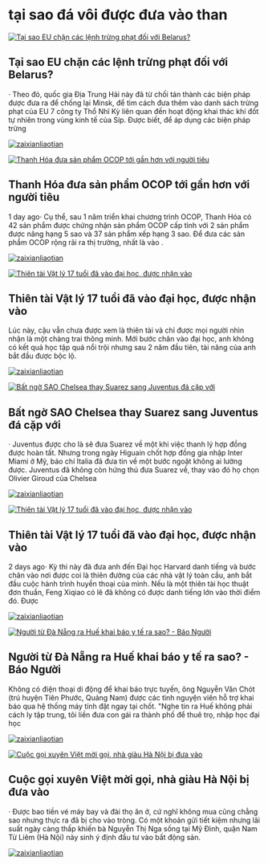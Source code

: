 # tại sao đá vôi được đưa vào than
<a href="https://mnn.zoosnet.net/LR/Chatpre.aspx?id=MNN94995150&p=https://topgrinding.com/" target="_blank">![Tại sao EU chặn các lệnh trừng phạt đối với Belarus?](https://github.com/technlg/images/blob/main/23.jpg)</a>
## Tại sao EU chặn các lệnh trừng phạt đối với Belarus?
· Theo đó, quốc gia Địa Trung Hải này đã từ chối tán thành các biện pháp được đưa ra để chống lại Minsk, để tìm cách đưa thêm vào danh sách trừng phạt của EU 7 công ty Thổ Nhĩ Kỳ liên quan đến hoạt động khai thác khí đốt tự nhiên trong vùng kinh tế của Síp. Được biết, để áp dụng các biện pháp trừng 
<a href="https://mnn.zoosnet.net/LR/Chatpre.aspx?id=MNN94995150&p=https://topgrinding.com/" target="_blank"><img src="https://github.com/technlg/images/raw/main/chat11.jpg" alt="zaixianliaotian"/></a><a href="//whatsapp.shibangsoft.com/WhatsApp.php" ><img src="https://github.com/technlg/images/raw/main/chat11.png" alt=""></a>
<a href="https://mnn.zoosnet.net/LR/Chatpre.aspx?id=MNN94995150&p=https://topgrinding.com/" target="_blank">![Thanh Hóa đưa sản phẩm OCOP tới gần hơn với người tiêu ](https://github.com/technlg/images/blob/main/1.jpg)</a>
## Thanh Hóa đưa sản phẩm OCOP tới gần hơn với người tiêu 
1 day ago· Cụ thể, sau 1 năm triển khai chương trình OCOP, Thanh Hóa có 42 sản phẩm được chứng nhận sản phẩm OCOP cấp tỉnh với 2 sản phẩm được nâng hạng 5 sao và 37 sản phẩm xếp hạng 3 sao. Để đưa các sản phẩm OCOP rộng rãi ra thị trường, nhất là vào .
<a href="https://mnn.zoosnet.net/LR/Chatpre.aspx?id=MNN94995150&p=https://topgrinding.com/" target="_blank"><img src="https://github.com/technlg/images/raw/main/chat11.jpg" alt="zaixianliaotian"/></a><a href="//whatsapp.shibangsoft.com/WhatsApp.php" ><img src="https://github.com/technlg/images/raw/main/chat11.png" alt=""></a>
<a href="https://mnn.zoosnet.net/LR/Chatpre.aspx?id=MNN94995150&p=https://topgrinding.com/" target="_blank">![Thiên tài Vật lý 17 tuổi đã vào đại học, được nhận vào ](https://github.com/technlg/images/blob/main/14.jpg)</a>
## Thiên tài Vật lý 17 tuổi đã vào đại học, được nhận vào 
Lúc này, cậu vẫn chưa được xem là thiên tài và chỉ được mọi người nhìn nhận là một chàng trai thông minh. Mới bước chân vào đại học, anh không có kết quả học tập quá nổi trội nhưng sau 2 năm đầu tiên, tài năng của anh bắt đầu được bộc lộ.
<a href="https://mnn.zoosnet.net/LR/Chatpre.aspx?id=MNN94995150&p=https://topgrinding.com/" target="_blank"><img src="https://github.com/technlg/images/raw/main/chat11.jpg" alt="zaixianliaotian"/></a><a href="//whatsapp.shibangsoft.com/WhatsApp.php" ><img src="https://github.com/technlg/images/raw/main/chat11.png" alt=""></a>
<a href="https://mnn.zoosnet.net/LR/Chatpre.aspx?id=MNN94995150&p=https://topgrinding.com/" target="_blank">![Bất ngờ SAO Chelsea thay Suarez sang Juventus đá cặp với ](https://github.com/technlg/images/blob/main/52.jpg)</a>
## Bất ngờ SAO Chelsea thay Suarez sang Juventus đá cặp với 
· Juventus được cho là sẽ đưa Suarez về một khi việc thanh lý hợp đồng được hoàn tất. Nhưng trong ngày Higuain chốt hợp đồng gia nhập Inter Miami ở Mỹ, báo chí Italia đã đưa tin về một bước ngoặt không ai lường được. Juventus đã không còn hứng thú đưa Suarez về, thay vào đó họ chọn Olivier Giroud của Chelsea 
<a href="https://mnn.zoosnet.net/LR/Chatpre.aspx?id=MNN94995150&p=https://topgrinding.com/" target="_blank"><img src="https://github.com/technlg/images/raw/main/chat11.jpg" alt="zaixianliaotian"/></a><a href="//whatsapp.shibangsoft.com/WhatsApp.php" ><img src="https://github.com/technlg/images/raw/main/chat11.png" alt=""></a>
<a href="https://mnn.zoosnet.net/LR/Chatpre.aspx?id=MNN94995150&p=https://topgrinding.com/" target="_blank">![Thiên tài Vật lý 17 tuổi đã vào đại học, được nhận vào ](https://github.com/technlg/images/blob/main/65.jpg)</a>
## Thiên tài Vật lý 17 tuổi đã vào đại học, được nhận vào 
2 days ago· Kỳ thi này đã đưa anh đến Đại học Harvard danh tiếng và bước chân vào nơi được coi là thiên đường của các nhà vật lý toàn cầu, anh bắt đầu cuộc hành trình huyền thoại của mình. Nếu là một thiên tài học thuật đơn thuần, Feng Xiqiao có lẽ đã không có được danh tiếng lớn vào thời điểm đó. Được 
<a href="https://mnn.zoosnet.net/LR/Chatpre.aspx?id=MNN94995150&p=https://topgrinding.com/" target="_blank"><img src="https://github.com/technlg/images/raw/main/chat11.jpg" alt="zaixianliaotian"/></a><a href="//whatsapp.shibangsoft.com/WhatsApp.php" ><img src="https://github.com/technlg/images/raw/main/chat11.png" alt=""></a>
<a href="https://mnn.zoosnet.net/LR/Chatpre.aspx?id=MNN94995150&p=https://topgrinding.com/" target="_blank">![Người từ Đà Nẵng ra Huế khai báo y tế ra sao? - Báo Người ](https://github.com/technlg/images/blob/main/4.jpg)</a>
## Người từ Đà Nẵng ra Huế khai báo y tế ra sao? - Báo Người 
Không có điện thoại di động để khai báo trực tuyến, ông Nguyễn Văn Chót (trú huyện Tiên Phước, Quảng Nam) được các tình nguyện viên hỗ trợ khai báo qua hệ thống máy tính đặt ngay tại chốt. "Nghe tin ra Huế không phải cách ly tập trung, tôi liền đưa con gái ra thành phố để thuê trọ, nhập học đại học 
<a href="https://mnn.zoosnet.net/LR/Chatpre.aspx?id=MNN94995150&p=https://topgrinding.com/" target="_blank"><img src="https://github.com/technlg/images/raw/main/chat11.jpg" alt="zaixianliaotian"/></a><a href="//whatsapp.shibangsoft.com/WhatsApp.php" ><img src="https://github.com/technlg/images/raw/main/chat11.png" alt=""></a>
<a href="https://mnn.zoosnet.net/LR/Chatpre.aspx?id=MNN94995150&p=https://topgrinding.com/" target="_blank">![Cuộc gọi xuyên Việt mời gọi, nhà giàu Hà Nội bị đưa vào ](https://github.com/technlg/images/blob/main/64.jpg)</a>
## Cuộc gọi xuyên Việt mời gọi, nhà giàu Hà Nội bị đưa vào 
· Được bao tiền vé máy bay và đài thọ ăn ở, cứ nghĩ không mua cũng chẳng sao nhưng thực ra đã bị cho vào tròng. Có một khoản gửi tiết kiệm nhưng lãi suất ngày càng thấp khiến bà Nguyễn Thị Nga sống tại Mỹ Đình, quận Nam Từ Liêm (Hà Nội) nảy sinh ý định đầu tư vào bất động sản.
<a href="https://mnn.zoosnet.net/LR/Chatpre.aspx?id=MNN94995150&p=https://topgrinding.com/" target="_blank"><img src="https://github.com/technlg/images/raw/main/chat11.jpg" alt="zaixianliaotian"/></a><a href="//whatsapp.shibangsoft.com/WhatsApp.php" ><img src="https://github.com/technlg/images/raw/main/chat11.png" alt=""></a>
